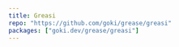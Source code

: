 ```yaml
---
title: Greasi
repo: "https://github.com/goki/grease/greasi"
packages: ["goki.dev/grease/greasi"]
---
```

